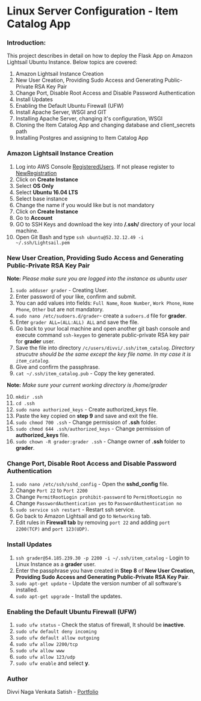 # Linux Server Configuration - Item Catalog App

### Introduction:

This project describes in detail on how to deploy the Flask App on Amazon Lightsail Ubuntu Instance. Below topics are covered:
1. Amazon Lightsail Instance Creation
2. New User Creation, Providing Sudo Access and Generating Public-Private RSA Key Pair
3. Change Port, Disable Root Access and Disable Password Authentication
4. Install Updates
5. Enabling the Default Ubuntu Firewall (UFW)
6. Install Apache Server, WSGI and GIT
8. Installing Apache Server, changing it's configuration, WSGI
9. Cloning the Item Catalog App and changing database and client_secrets path
10. Installing Postgres and assigning to Item Catalog App

### Amazon Lightsail Instance Creation

1. Log into AWS Console [RegisteredUsers]('https://signin.aws.amazon.com/signin?redirect_uri=https%3A%2F%2Fconsole.aws.amazon.com%2Fconsole%2Fhome%3Fnc2%3Dh_ct%26src%3Dheader-signin%26state%3DhashArgs%2523%26isauthcode%3Dtrue&client_id=arn%3Aaws%3Aiam%3A%3A015428540659%3Auser%2Fhomepage&forceMobileApp=0'). If not please register to [NewRegistration]('https://portal.aws.amazon.com/billing/signup#/start')
1. Click on **Create Instance**
2. Select **OS Only**
3. Select **Ubuntu 16.04 LTS**
4. Select base instance 
5. Change the name if you would like but is not mandatory
6. Click on **Create Instance**
7. Go to **Account**
8. GO to SSH Keys and download the key into **/.ssh/** directory of your local machine.
9. Open Git Bash and type `ssh ubuntu@52.32.12.49 -i ~/.ssh/Lightsail.pem`

### New User Creation, Providing Sudo Access and Generating Public-Private RSA Key Pair 

**Note:** _Please make sure you are logged into the instance as ubuntu user_

1. `sudo adduser grader` - Creating User.
2. Enter password of your like, confirm and submit.
3. You can add values into fields: `Full Name`, `Room Number`, `Work Phone`, `Home Phone`, `Other` but are not mandatory.
4. `sudo nano /etc/sudoers.d/grader`- create a `sudoers.d` file for **grader**.
5. Enter `grader ALL=(ALL:ALL) ALL` and save the file.
6. Go back to your local machine and open another git bash console and execute command `ssh-keygen` to generate public-private RSA key pair for **grader** user.
7. Save the file into directory `/c/users/divvi/.ssh/item_catalog`. _Directory strucutre should be the same except the key file name. In my case it is `item_catalog`._
8. Give and confirm the passphrase.
9. `cat ~/.ssh/item_catalog.pub` - Copy the key generated.

**Note:** _Make sure your current working directory is /home/grader_

10. `mkdir .ssh`
11. `cd .ssh`
12. `sudo nano authorized_keys` - Create authorized_keys file.
13. Paste the key copied on **step 9** and save and exit the file.
14. `sudo chmod 700 .ssh` - Change permission of **.ssh** folder.
15. `sudo chmod 644 .ssh/authorized_keys` - Change permission of **authorized_keys** file.
16. `sudo chown -R grader:grader .ssh` - Change owner of **.ssh** folder to **grader**.

### Change Port, Disable Root Access and Disable Password Authentication

1. `sudo nano /etc/ssh/sshd_config` - Open the **sshd_config** file.
2. Change `Port 22` to `Port 2200`
3. Change `PermitRootLogin prohibit-password` to `PermitRootLogin no`
4. Change `PasswordAuthentication yes` to `PasswordAuthentication no`
5. `sudo service ssh restart` - Restart ssh service.
6. Go back to Amazon Lightsail and go to `Networking` tab.
7. Edit rules in **Firewall tab** by removing `port 22` and adding `port 2200(TCP)` and `port 123(UDP)`.

### Install Updates

1. `ssh grader@54.185.239.30 -p 2200 -i ~/.ssh/item_catalog` - Login to Linux Instance as a **grader** user.
2. Enter the passphrase you have created in **Step 8** of **New User Creation, Providing Sudo Access and Generating Public-Private RSA Key Pair**.
3. `sudo apt-get update` - Update the version number of all software's installed.
4. `sudo apt-get upgrade` - Install the updates.

### Enabling the Default Ubuntu Firewall (UFW)

1. `sudo ufw status` - Check the status of firewall, It should be **inactive**.
2. `sudo ufw default deny incoming`
3. `sudo ufw default allow outgoing`
4. `sudo ufw allow 2200/tcp`
5. `sudo ufw allow www`
6. `sudo ufw allow 123/udp`
7. `sudo ufw enable` and select **y**.

### Author

Divvi Naga Venkata Satish - [Portfolio](https://satishdivvi.github.io)
